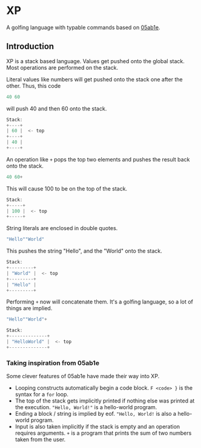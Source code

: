 # XP
A golfing language with typable commands based on [05ab1e](https://github.com/Adriandmen/05AB1E).

## Introduction
XP is a stack based language. Values get pushed onto the global stack. Most operations are performed on the stack.

Literal values like numbers will get pushed onto the stack one after the other. Thus, this code
```c
40 60
```
will push 40 and then 60 onto the stack.
```c
Stack:
+----+
| 60 |  <- top
+----+
| 40 |
+----+
```

An operation like `+` pops the top two elements and pushes the result back onto the stack.
```c
40 60+
```
This will cause 100 to be on the top of the stack.
```c
Stack:
+-----+
| 100 |  <- top
+-----+
```

String literals are enclosed in double quotes.
```c
"Hello""World"
```
This pushes the string "Hello", and the "World" onto the stack.
```c
Stack:
+---------+
| "World" |  <- top
+---------+
| "Hello" |
+---------+
```

Performing `+` now will concatenate them. It's a golfing language, so a lot of things are implied.
```c
"Hello""World"+
```
```c
Stack:
+--------------+
| "HelloWorld" |  <- top
+--------------+
```

### Taking inspiration from 05ab1e
Some clever features of 05ab1e have made their way into XP.
- Looping constructs automatically begin a code block. `F <code> }` is the syntax for a `for` loop.
- The top of the stack gets implicitly printed if nothing else was printed at the execution. `"Hello, World!"` is a hello-world program.
- Ending a block / string is implied by eof. `"Hello, World!` is also a hello-world program.
- Input is also taken implicitly if the stack is empty and an operation requires arguments. `+` is a program that prints the sum of two numbers taken from the user.
